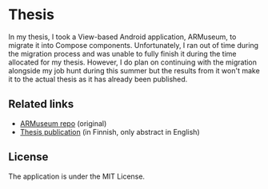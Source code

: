# Thesis
In my thesis, I took a View-based Android application, ARMuseum, to migrate it into Compose components. Unfortunately, I ran out of time during the migration process and was unable to fully finish it during the time allocated for my thesis. However, I do plan on continuing with the migration alongside my job hunt during this summer but the results from it won't make it to the actual thesis as it has already been published.

## Related links
- [ARMuseum repo](https://github.com/metropolia-ar/ARMuseumProject) (original)
- [Thesis publication](https://www.theseus.fi/handle/10024/855215) (in Finnish, only abstract in English)

## License
The application is under the MIT License.
